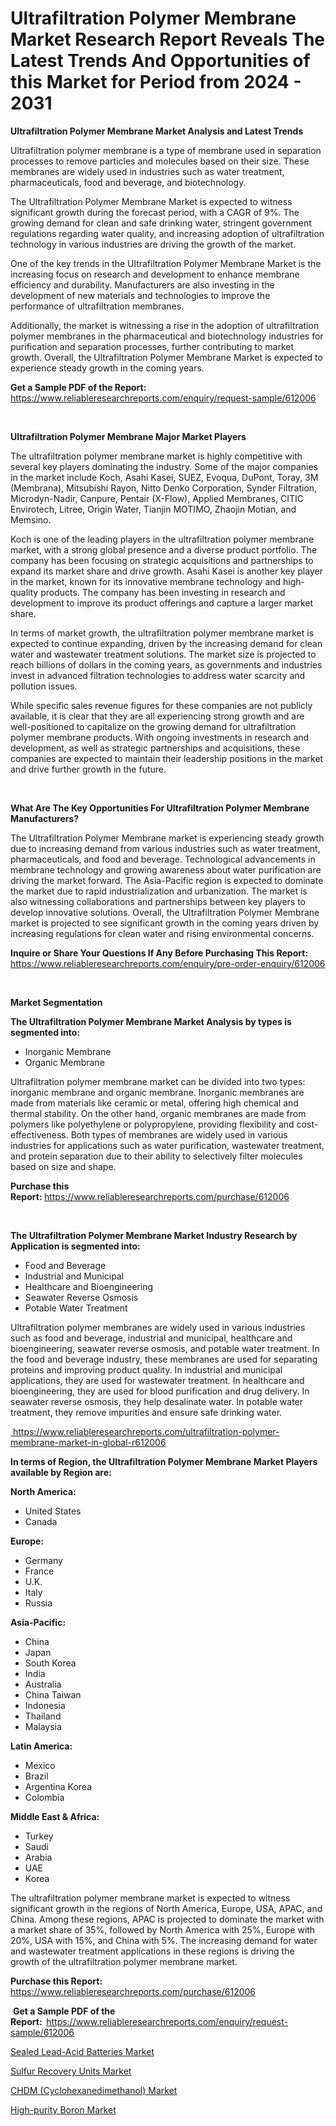 <p><h1>Ultrafiltration Polymer Membrane Market Research Report Reveals The Latest Trends And Opportunities of this Market for Period from 2024 - 2031</h1></p><p><strong>Ultrafiltration Polymer Membrane Market Analysis and Latest Trends</strong></p>
<p><p>Ultrafiltration polymer membrane is a type of membrane used in separation processes to remove particles and molecules based on their size. These membranes are widely used in industries such as water treatment, pharmaceuticals, food and beverage, and biotechnology.</p><p>The Ultrafiltration Polymer Membrane Market is expected to witness significant growth during the forecast period, with a CAGR of 9%. The growing demand for clean and safe drinking water, stringent government regulations regarding water quality, and increasing adoption of ultrafiltration technology in various industries are driving the growth of the market.</p><p>One of the key trends in the Ultrafiltration Polymer Membrane Market is the increasing focus on research and development to enhance membrane efficiency and durability. Manufacturers are also investing in the development of new materials and technologies to improve the performance of ultrafiltration membranes.</p><p>Additionally, the market is witnessing a rise in the adoption of ultrafiltration polymer membranes in the pharmaceutical and biotechnology industries for purification and separation processes, further contributing to market growth. Overall, the Ultrafiltration Polymer Membrane Market is expected to experience steady growth in the coming years.</p></p>
<p><strong>Get a Sample PDF of the Report:&nbsp;</strong> <a href="https://www.reliableresearchreports.com/enquiry/request-sample/612006">https://www.reliableresearchreports.com/enquiry/request-sample/612006</a></p>
<p>&nbsp;</p>
<p><strong>Ultrafiltration Polymer Membrane Major Market Players</strong></p>
<p><p>The ultrafiltration polymer membrane market is highly competitive with several key players dominating the industry. Some of the major companies in the market include Koch, Asahi Kasei, SUEZ, Evoqua, DuPont, Toray, 3M (Membrana), Mitsubishi Rayon, Nitto Denko Corporation, Synder Filtration, Microdyn-Nadir, Canpure, Pentair (X-Flow), Applied Membranes, CITIC Envirotech, Litree, Origin Water, Tianjin MOTIMO, Zhaojin Motian, and Memsino.</p><p>Koch is one of the leading players in the ultrafiltration polymer membrane market, with a strong global presence and a diverse product portfolio. The company has been focusing on strategic acquisitions and partnerships to expand its market share and drive growth. Asahi Kasei is another key player in the market, known for its innovative membrane technology and high-quality products. The company has been investing in research and development to improve its product offerings and capture a larger market share.</p><p>In terms of market growth, the ultrafiltration polymer membrane market is expected to continue expanding, driven by the increasing demand for clean water and wastewater treatment solutions. The market size is projected to reach billions of dollars in the coming years, as governments and industries invest in advanced filtration technologies to address water scarcity and pollution issues.</p><p>While specific sales revenue figures for these companies are not publicly available, it is clear that they are all experiencing strong growth and are well-positioned to capitalize on the growing demand for ultrafiltration polymer membrane products. With ongoing investments in research and development, as well as strategic partnerships and acquisitions, these companies are expected to maintain their leadership positions in the market and drive further growth in the future.</p></p>
<p>&nbsp;</p>
<p><strong>What Are The Key Opportunities For Ultrafiltration Polymer Membrane Manufacturers?</strong></p>
<p><p>The Ultrafiltration Polymer Membrane market is experiencing steady growth due to increasing demand from various industries such as water treatment, pharmaceuticals, and food and beverage. Technological advancements in membrane technology and growing awareness about water purification are driving the market forward. The Asia-Pacific region is expected to dominate the market due to rapid industrialization and urbanization. The market is also witnessing collaborations and partnerships between key players to develop innovative solutions. Overall, the Ultrafiltration Polymer Membrane market is projected to see significant growth in the coming years driven by increasing regulations for clean water and rising environmental concerns.</p></p>
<p><strong>Inquire or Share Your Questions If Any Before Purchasing This Report:</strong> <a href="https://www.reliableresearchreports.com/enquiry/pre-order-enquiry/612006">https://www.reliableresearchreports.com/enquiry/pre-order-enquiry/612006</a></p>
<p>&nbsp;</p>
<p><strong>Market Segmentation</strong></p>
<p><strong>The Ultrafiltration Polymer Membrane Market Analysis by types is segmented into:</strong></p>
<p><ul><li>Inorganic Membrane</li><li>Organic Membrane</li></ul></p>
<p><p>Ultrafiltration polymer membrane market can be divided into two types: inorganic membrane and organic membrane. Inorganic membranes are made from materials like ceramic or metal, offering high chemical and thermal stability. On the other hand, organic membranes are made from polymers like polyethylene or polypropylene, providing flexibility and cost-effectiveness. Both types of membranes are widely used in various industries for applications such as water purification, wastewater treatment, and protein separation due to their ability to selectively filter molecules based on size and shape.</p></p>
<p><strong>Purchase this Report:&nbsp;</strong><a href="https://www.reliableresearchreports.com/purchase/612006">https://www.reliableresearchreports.com/purchase/612006</a></p>
<p>&nbsp;</p>
<p><strong>The Ultrafiltration Polymer Membrane Market Industry Research by Application is segmented into:</strong></p>
<p><ul><li>Food and Beverage</li><li>Industrial and Municipal</li><li>Healthcare and Bioengineering</li><li>Seawater Reverse Osmosis</li><li>Potable Water Treatment</li></ul></p>
<p><p>Ultrafiltration polymer membranes are widely used in various industries such as food and beverage, industrial and municipal, healthcare and bioengineering, seawater reverse osmosis, and potable water treatment. In the food and beverage industry, these membranes are used for separating proteins and improving product quality. In industrial and municipal applications, they are used for wastewater treatment. In healthcare and bioengineering, they are used for blood purification and drug delivery. In seawater reverse osmosis, they help desalinate water. In potable water treatment, they remove impurities and ensure safe drinking water.</p></p>
<p><a href="https://www.reliableresearchreports.com/ultrafiltration-polymer-membrane-market-in-global-r612006">&nbsp;https://www.reliableresearchreports.com/ultrafiltration-polymer-membrane-market-in-global-r612006</a></p>
<p><strong>In terms of Region, the Ultrafiltration Polymer Membrane Market Players available by Region are:</strong></p>
<p>
    <p> <strong> North America: </strong>
        <ul>
            <li>United States</li>
            <li>Canada</li>
        </ul>
        </p> 
    <p> <strong> Europe: </strong>
        <ul>
            <li>Germany</li>
            <li>France</li>
            <li>U.K.</li>
            <li>Italy</li>
            <li>Russia</li>
        </ul>
        </p> 
    <p> <strong> Asia-Pacific: </strong>
        <ul>
            <li>China</li>
            <li>Japan</li>
            <li>South Korea</li>
            <li>India</li>
            <li>Australia</li>
            <li>China Taiwan</li>
            <li>Indonesia</li>
            <li>Thailand</li>
            <li>Malaysia</li>
        </ul>
        </p> 
    <p> <strong> Latin America: </strong>
        <ul>
            <li>Mexico</li>
            <li>Brazil</li>
            <li>Argentina Korea</li>
            <li>Colombia</li>
        </ul>
        </p> 
    <p> <strong> Middle East & Africa: </strong>
        <ul>
            <li>Turkey</li>
            <li>Saudi</li>
            <li>Arabia</li>
            <li>UAE</li>
            <li>Korea</li>
        </ul>
    </p>
    </p>
<p><p>The ultrafiltration polymer membrane market is expected to witness significant growth in the regions of North America, Europe, USA, APAC, and China. Among these regions, APAC is projected to dominate the market with a market share of 35%, followed by North America with 25%, Europe with 20%, USA with 15%, and China with 5%. The increasing demand for water and wastewater treatment applications in these regions is driving the growth of the ultrafiltration polymer membrane market.</p></p>
<p><strong>Purchase this Report: </strong><a href="https://www.reliableresearchreports.com/purchase/612006">https://www.reliableresearchreports.com/purchase/612006</a></p>
<p>&nbsp;<strong>Get a Sample PDF of the Report:&nbsp;&nbsp;</strong><a href="https://www.reliableresearchreports.com/enquiry/request-sample/612006">https://www.reliableresearchreports.com/enquiry/request-sample/612006</a></p>
<p><strong></strong></p>
<p><p><a href="https://medium.com/@kelleebernier1851/sealed-lead-acid-batteries-market-a-global-and-regional-analysis-focus-on-region-country-level-184c77de3902">Sealed Lead-Acid Batteries Market</a></p><p><a href="https://github.com/rionkhanvai01/Market-Research-Report-List-1/blob/main/sulfur-recovery-units-market.md">Sulfur Recovery Units Market</a></p><p><a href="https://medium.com/@sallyselcenk46/chdm-cyclohexanedimethanol-market-size-share-trends-analysis-report-by-product-cis-trans-342660a5a9a7">CHDM (Cyclohexanedimethanol) Market</a></p><p><a href="https://github.com/nandosuryapratama/Market-Research-Report-List-1/blob/main/high-purity-boron-market.md">High-purity Boron Market</a></p></p>